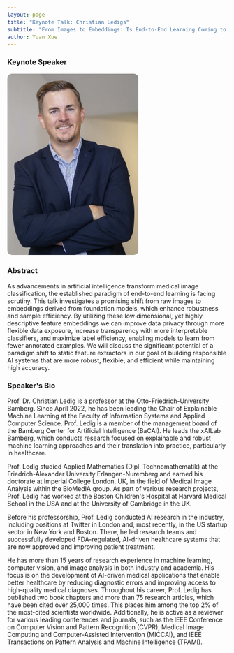 ```yaml
---
layout: page
title: "Keynote Talk: Christian Ledigs"
subtitle: "From Images to Embeddings: Is End-to-End Learning Coming to an End?"
author: Yuan Xue
---
```


### Keynote Speaker

<img src="/Christian_Ledig.jpg" alt="Christian Ledig" style="width:300px; border-radius:10px;">

### Abstract

As advancements in artificial intelligence transform medical image classification, the established paradigm of end-to-end learning is facing scrutiny. This talk investigates a promising shift from raw images to embeddings derived from foundation models, which enhance robustness and sample efficiency. By utilizing these low dimensional, yet highly descriptive feature embeddings we can improve data privacy through more flexible data exposure, increase transparency with more interpretable classifiers, and maximize label efficiency, enabling models to learn from fewer annotated examples. We will discuss the significant potential of a paradigm shift to static feature extractors in our goal of building responsible AI systems that are more robust, flexible, and efficient while maintaining high accuracy.


### Speaker's Bio

Prof. Dr. Christian Ledig is a professor at the Otto-Friedrich-University Bamberg. Since April 2022, he has been leading the Chair of Explainable Machine Learning at the Faculty of Information Systems and Applied Computer Science. Prof. Ledig is a member of the management board of the Bamberg Center for Artificial Intelligence (BaCAI). He leads the xAILab Bamberg, which conducts research focused on explainable and robust machine learning approaches and their translation into practice, particularly in healthcare.

Prof. Ledig studied Applied Mathematics (Dipl. Technomathematik) at the Friedrich-Alexander University Erlangen-Nuremberg and earned his doctorate at Imperial College London, UK, in the field of Medical Image Analysis within the BioMedIA group. As part of various research projects, Prof. Ledig has worked at the Boston Children's Hospital at Harvard Medical School in the USA and at the University of Cambridge in the UK.

Before his professorship, Prof. Ledig conducted AI research in the industry, including positions at Twitter in London and, most recently, in the US startup sector in New York and Boston. There, he led research teams and successfully developed FDA-regulated, AI-driven healthcare systems that are now approved and improving patient treatment.

He has more than 15 years of research experience in machine learning, computer vision, and image analysis in both industry and academia. His focus is on the development of AI-driven medical applications that enable better healthcare by reducing diagnostic errors and improving access to high-quality medical diagnoses. Throughout his career, Prof. Ledig has published two book chapters and more than 75 research articles, which have been cited over 25,000 times. This places him among the top 2% of the most-cited scientists worldwide. Additionally, he is active as a reviewer for various leading conferences and journals, such as the IEEE Conference on Computer Vision and Pattern Recognition (CVPR), Medical Image Computing and Computer-Assisted Intervention (MICCAI), and IEEE Transactions on Pattern Analysis and Machine Intelligence (TPAMI).

